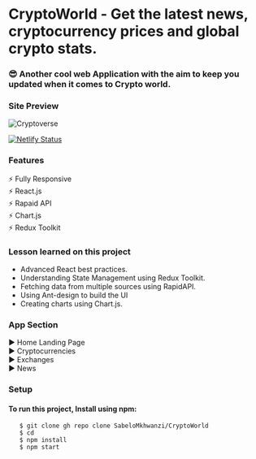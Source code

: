 # CryptoWorld - Get the latest news, cryptocurrency prices and global crypto stats.

### :sunglasses: Another cool web Application with the aim to keep you updated when it comes to Crypto world.

### Site Preview
![Cryptoverse](https://github.com/SabeloMkhwanzi/CryptoWorld/blob/main/cryptoworld.jpg)

[![Netlify Status](https://api.netlify.com/api/v1/badges/ad4993f1-e6a8-47df-b9e4-408478c711b8/deploy-status)](https://app.netlify.com/sites/cryptoworldspace/deploys)

### Features
 :zap: Fully Responsive\
 :zap: React.js\
 :zap: Rapaid API\
 :zap: Chart.js\
 :zap: Redux Toolkit

### Lesson learned on this project
* Advanced React best practices.
* Understanding State Management using Redux Toolkit.
* Fetching data from multiple sources using RapidAPI.
* Using Ant-design to build the UI
* Creating charts using Chart.js.  

### App Section
:arrow_forward: Home Landing Page\
:arrow_forward: Cryptocurrencies\
:arrow_forward: Exchanges\
:arrow_forward: News 

### Setup 
#### To run this project, Install using npm:

```
   $ git clone gh repo clone SabeloMkhwanzi/CryptoWorld
   $ cd
   $ npm install
   $ npm start
   ```
